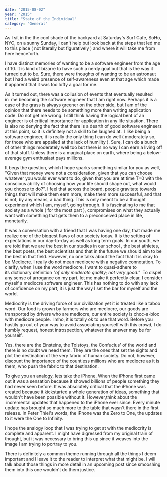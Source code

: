 ```yaml
---
date: "2015-08-02"
year: "2015"
title: "State of the Individual"
category: "General"
---
```

As I sit in the the cool shade of the backyard at Saturday's Surf Cafe, SoHo, NYC, on a sunny Sunday, I can't help but look back at the steps that led me to this place ( not literally but figuratively ) and where it will take me from here henceforth.

I have distinct memories of wanting to be a software engineer from the age of 10. It is kind of bizarre to have such a nerdy goal but that is the way it turned out to be. Sure, there were thoughts of wanting to be an astronaut but I had a weird presence of self-awareness even at that age which made it apparent that it was too lofty a goal for me.

As it turned out, there was a collusion of events that eventually resulted in  me becoming the software engineer that I am right now. Perhaps it is a case of the grass is always greener on the other side, but I am of the opinion that there needs to be something more than writing application code. Do not get me wrong. I still think having the logical bent of an engineer is of critical importance for application in any life situation. There is also no denying the fact that there is a dearth of good software engineers at this point, so it is definitely not a skill to be laughed at.  I like being a software engineer, it is really the only thing I can do well ( moderately so, for those who are appalled at the lack of humility ). Sure, I can do a bunch of other things moderately well too but there is no way I can earn a living off of that stuff. Unless there is a magical place on earth, where being a below-average gym enthusiast pays millions.

It begs the question, which I hope sparks something similar for you as well, "Given that money were not a consideration, given that you can choose whatever you would ever want to do, given that you are at time T=0 with the conscious ability of choosing how your life should shape out, what would you choose to do?". I feel that across the board, people gravitate towards things that will make them earn more, make them more successful, and that is not, by any means, a bad thing. This is only meant to be a thought experiment which I am, myself, going through. It is fascinating to me that society as a whole ( for the most part ), compromises on what they actually want with something that gets them to a preconceived place in life, monetarily.

It was a conversation with a friend that I was having one day, that made me realize one of the biggest flaws of our society today. It is the setting of expectations in our day-to-day as well as long term goals. In our youth, we are told that we are the best in our studies in our school , the best athletes, the best poets, the best scientists and that in the future we should aim to be the best in that field. However, no one talks about the fact that it is okay to be Mediocre. I really do not mean mediocre with a negative connotation. To clarify, when I use the word mediocre, I want to quasi-adhere to its dictionary definition <em>"of only moderate quality; not very good."  </em>To dispel any sense of arrogance on my part, let me make it perfectly clear, I consider myself a mediocre software engineer. This has nothing to do with any lack of confidence on my part, it is just the way I set the bar for myself and the world.

Mediocrity is the driving force of our civilization yet it is treated like a taboo word. Our food is grown by farmers who are mediocre, our goods are transported by drivers who are mediocre, our entire society is choc-a-bloc with mediocre people.  Imho, it is totally ok to use that word. Before you hastily go out of your way to avoid associating yourself with this crowd, I do humbly request, honest introspection, whatever the answer may be for yourself.

Yes, there are the Einsteins, the Tolstoys, the Confucius' of the world and there is no doubt we need them. They are the ones that set the sights and plot the destination of the very fabric of human society. Do not, however, discount the importance of the countless millions who are mediocre as it is them, who push the fabric to that destination.

To give you an analogy, lets take the iPhone. When the iPhone first came out it was a sensation because it showed billions of people something they had never seen before. It was absolutely critical that the iPhone was created because it kickstarted a whole generation of ideas, something that wouldn't have been possible without it. However,think about the  incremental updates that happened to the iPhone ever since. Every minute update has brought so much more to the table that wasn't there in the first release. In Peter Thiel's words, the iPhone was the Zero to One, the updates to it were the One to Infinity.

I hope the analogy loop that I was trying to get at with the mediocrity is complete and apparent. I might have digressed from my original train of thought, but it was necessary to bring this up since it weaves into the image I am trying to portray to you.

There is definitely a common theme running through all the things I deem important and I leave it to the reader to interpret what that might be. I will talk about those things in more detail in an upcoming post since smooshing them into this one wouldn't do them justice.

